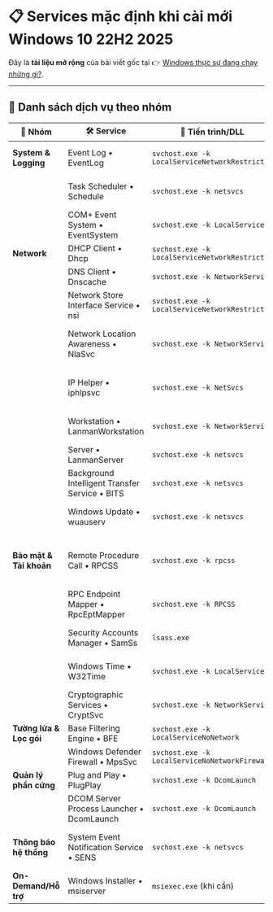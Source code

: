 # 📋 Services mặc định khi cài mới Windows 10 22H2 2025  

Đây là **tài liệu mở rộng** của bài viết gốc tại 👉 [Windows thực sự đang chạy những gì?](https://bachdinh.com/article/windows-thuc-su-dang-chay-nhung-gi).  

---

## 📑 Danh sách dịch vụ theo nhóm

| 🔹 Nhóm               | 🛠️ Service                                    | 📂 Tiến trình/DLL                                | 📝 Vai trò chính                                                                 |
|-----------------------|-----------------------------------------------|--------------------------------------------------|---------------------------------------------------------------------------------|
| **System & Logging**  | Event Log • EventLog                          | `svchost.exe -k LocalServiceNetworkRestricted`   | Ghi log hệ thống/ứng dụng/bảo mật → nền tảng cho **Event Viewer**.              |
|                       | Task Scheduler • Schedule                     | `svchost.exe -k netsvcs`                         | Chạy tác vụ định kỳ/trigger (Windows Update, backup…).                         |
|                       | COM+ Event System • EventSystem               | `svchost.exe -k LocalService`                    | Hỗ trợ sự kiện COM+, nền cho **SENS** và nhiều dịch vụ phụ thuộc.              |
| **Network**           | DHCP Client • Dhcp                            | `svchost.exe -k LocalServiceNetworkRestricted`   | Nhận IP động từ DHCP server cho LAN/Wi-Fi.                                      |
|                       | DNS Client • Dnscache                         | `svchost.exe -k NetworkService`                  | Phân giải tên miền ↔ IP, cache DNS.                                             |
|                       | Network Store Interface Service • nsi         | `svchost.exe -k LocalServiceNetworkRestricted`   | Cung cấp thông tin trạng thái mạng cho stack/network clients.                   |
|                       | Network Location Awareness • NlaSvc           | `svchost.exe -k NetworkService`                  | Xác định profile mạng (Domain/Private/Public), ảnh hưởng firewall/policy.       |
|                       | IP Helper • iphlpsvc                          | `svchost.exe -k NetSvcs`                         | Hỗ trợ IPv6, tunnel, transition (Teredo/ISATAP…), API netsh.                   |
|                       | Workstation • LanmanWorkstation               | `svchost.exe -k NetworkService`                  | Kết nối đến shares/máy khác trong mạng (client SMB).                           |
|                       | Server • LanmanServer                         | `svchost.exe -k netsvcs`                         | Chia sẻ file/máy in (server SMB).                                               |
|                       | Background Intelligent Transfer Service • BITS| `svchost.exe -k netsvcs`                         | Truyền tải nền tiết kiệm băng thông (WU, Defender, Store…).                     |
|                       | Windows Update • wuauserv                     | `svchost.exe -k netsvcs`                         | Tải/cài cập nhật Windows, driver, bản vá bảo mật.                               |
| **Bảo mật & Tài khoản**| Remote Procedure Call • RPCSS                 | `svchost.exe -k rpcss`                           | Nền tảng RPC cho inter-process/distributed, rất nhiều dịch vụ phụ thuộc.        |
|                       | RPC Endpoint Mapper • RpcEptMapper            | `svchost.exe -k RPCSS`                           | Ánh xạ endpoint RPC, bắt buộc cho RPC hoạt động.                                |
|                       | Security Accounts Manager • SamSs             | `lsass.exe`                                      | Quản lý CSDL tài khoản cục bộ, tham gia quá trình xác thực.                     |
|                       | Windows Time • W32Time                        | `svchost.exe -k LocalService`                    | Đồng bộ thời gian (quan trọng cho Kerberos, chứng chỉ, TLS).                   |
|                       | Cryptographic Services • CryptSvc             | `svchost.exe -k NetworkService`                  | Catalog/chữ ký số, cập nhật chứng chỉ gốc, xác minh integrity.                  |
| **Tường lửa & Lọc gói**| Base Filtering Engine • BFE                   | `svchost.exe -k LocalServiceNoNetwork`           | Nền tảng lọc gói/Policy cho Firewall & IPsec.                                   |
|                       | Windows Defender Firewall • MpsSvc            | `svchost.exe -k LocalServiceNoNetworkFirewall`   | Tường lửa Windows dựa trên BFE.                                                 |
| **Quản lý phần cứng** | Plug and Play • PlugPlay                      | `svchost.exe -k DcomLaunch`                      | Phát hiện/cấu hình thiết bị (USB, PCIe…).                                      |
|                       | DCOM Server Process Launcher • DcomLaunch     | `svchost.exe -k DcomLaunch`                      | Khởi chạy tiến trình COM/DCOM, nền tảng cho nhiều services.                     |
| **Thông báo hệ thống**| System Event Notification Service • SENS       | `svchost.exe -k netsvcs`                         | Theo dõi logon/network/power events, thông báo cho subscribers.                 |
| **On-Demand/Hỗ trợ** | Windows Installer • msiserver                  | `msiexec.exe` (khi cần)                          | Cài đặt/repair MSI, thường là **Manual (Demand start)**.                        |
